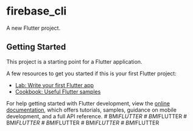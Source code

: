 # firebase_cli

A new Flutter project.

## Getting Started

This project is a starting point for a Flutter application.

A few resources to get you started if this is your first Flutter project:

- [Lab: Write your first Flutter app](https://docs.flutter.dev/get-started/codelab)
- [Cookbook: Useful Flutter samples](https://docs.flutter.dev/cookbook)

For help getting started with Flutter development, view the
[online documentation](https://docs.flutter.dev/), which offers tutorials,
samples, guidance on mobile development, and a full API reference.
#   B M I _ F L U T T E R  
 #   B M I _ F L U T T E R  
 #   B M I _ F L U T T E R  
 #   B M I _ F L U T T E R  
 #   B M I _ F L U T T E R  
 #   B M I _ F L U T T E R  
 